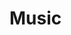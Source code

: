 # Music


<head>
	<meta charset="utf-8" />
	<title></title>	
<!-- require APlayer -->
<link rel="stylesheet" href="https://cdn.jsdelivr.net/npm/aplayer/dist/APlayer.min.css">
<script src="https://cdn.jsdelivr.net/npm/aplayer/dist/APlayer.min.js"></script>
<!-- require MetingJS -->
<script src="https://cdn.jsdelivr.net/npm/meting@2.0.1/dist/Meting.min.js"></script>
</head>

<br>
<br>
<br>

<meting-js
	server="netease"
	type="playlist"
	id="475880231"
	>
